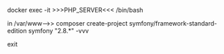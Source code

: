 docker exec -it >>>PHP_SERVER<<< /bin/bash

in /var/www-->>
composer create-project symfony/framework-standard-edition symfony "2.8.*" -vvv

exit



